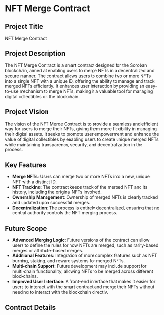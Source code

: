 # NFT Merge Contract

## Project Title
NFT Merge Contract

## Project Description
The NFT Merge Contract is a smart contract designed for the Soroban blockchain, aimed at enabling users to merge NFTs in a decentralized and secure manner. The contract allows users to combine two or more NFTs into a single NFT with a unique ID, offering the ability to manage and track merged NFTs efficiently. It enhances user interaction by providing an easy-to-use mechanism to merge NFTs, making it a valuable tool for managing digital collectibles on the blockchain.

## Project Vision
The vision of the NFT Merge Contract is to provide a seamless and efficient way for users to merge their NFTs, giving them more flexibility in managing their digital assets. It seeks to promote user empowerment and enhance the value of digital collectibles by enabling users to create unique merged NFTs while maintaining transparency, security, and decentralization in the process.

## Key Features
- **Merge NFTs**: Users can merge two or more NFTs into a new, unique NFT with a distinct ID.
- **NFT Tracking**: The contract keeps track of the merged NFT and its history, including the original NFTs involved.
- **Ownership Management**: Ownership of merged NFTs is clearly tracked and updated upon successful merges.
- **Decentralization**: The process is entirely decentralized, ensuring that no central authority controls the NFT merging process.

## Future Scope
- **Advanced Merging Logic**: Future versions of the contract can allow users to define the rules for how NFTs are merged, such as rarity-based merges or attribute-based merges.
- **Additional Features**: Integration of more complex features such as NFT burning, staking, and reward systems for merged NFTs.
- **Multi-chain Support**: Future development may include support for multi-chain functionality, allowing NFTs to be merged across different blockchains.
- **Improved User Interface**: A front-end interface that makes it easier for users to interact with the smart contract and merge their NFTs without needing to interact with the blockchain directly.

## Contract Details
